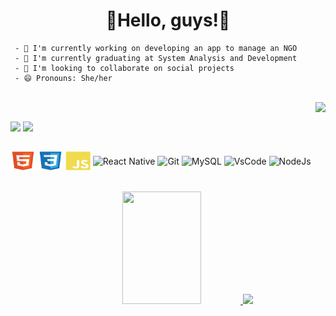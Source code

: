 <h1 align="center">🍃Hello, guys!🍃</h1>
 
     - 🔭 I'm currently working on developing an app to manage an NGO
     - 🌱 I'm currently graduating at System Analysis and Development
     - 👯 I'm looking to collaborate on social projects
     - 😄 Pronouns: She/her
    
<div style="display: inline_block"><br>
    <img align="right" src="https://media2.giphy.com/media/arxiLc5EiFhja/100.webp?cid=ecf05e477c1vhultv4u0y6wpymejhrmvjl7q7okv7ajet2ib&rid=100.webp&ct=g" height="130"/>
</div><br>

<a href = "mailto:jaquelinediasoliveira5@gmail.com"><img src="https://img.shields.io/badge/-Gmail-%23333?style=for-the-badge&logo=gmail&logoColor=white" target="_blank"></a>
<a href="https://www.linkedin.com/in/jaqueline-dias-oliveira-0b68a4228" target="_blank"><img src="https://img.shields.io/badge/-LinkedIn-%230077B5?style=for-the-badge&logo=linkedin&logoColor=white" target="_blank"></a> 
  
  ##
<div>
     <img align="center" alt="HTML" height="30" width="40" src="https://raw.githubusercontent.com/devicons/devicon/master/icons/html5/html5-original.svg">
     <img align="center" alt="CSS" height="30" width="40" src="https://raw.githubusercontent.com/devicons/devicon/master/icons/css3/css3-original.svg">
     <img align="center" alt="Js" height="30" width="40" src="https://raw.githubusercontent.com/devicons/devicon/master/icons/javascript/javascript-plain.svg">
     <img align="center" alt="React Native" height="30" width="40" src="https://cdn.jsdelivr.net/gh/devicons/devicon/icons/react/react-original.svg" />
     <img align="center" alt="Git" height="30" width="40" src="https://cdn.jsdelivr.net/gh/devicons/devicon/icons/git/git-original.svg" />
     <img align="center" alt="MySQL" height="30" width="40" src="https://cdn.jsdelivr.net/gh/devicons/devicon/icons/mysql/mysql-original.svg" />
     <img align="center" alt="VsCode" height="30" width="40" src="https://cdn.jsdelivr.net/gh/devicons/devicon/icons/vscode/vscode-original.svg" />
     <img align="center" alt="NodeJs" height="30" width="40" src="https://cdn.jsdelivr.net/gh/devicons/devicon/icons/nodejs/nodejs-original.svg"/>
          
</div><br>

<br>
<div align="center">
    <a href="https://github.com/jaquelinediasoliveira">
    <img height="180em" width="50%" src="https://github-readme-stats.vercel.app/api?username=jaquelinediasoliveira&show_icons=true&theme=tokyonight&include_all_commits=true&count_private=true"/>
    <img height="180em" src="https://github-readme-stats.vercel.app/api/top-langs/?username=jaquelinediasoliveira&layout=compact&langs_count=7&theme=tokyonight"/>
</div>
